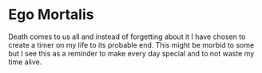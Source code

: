 # Ego Mortalis
Death comes to us all and instead of forgetting about it I have chosen to create a timer on my life to its probable end.
This might be morbid to some but I see this as a reminder to make every day special and to not waste my time alive.
